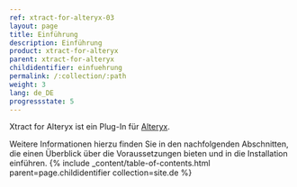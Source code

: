 ```yaml
---
ref: xtract-for-alteryx-03
layout: page
title: Einführung
description: Einführung
product: xtract-for-alteryx
parent: xtract-for-alteryx
childidentifier: einfuehrung
permalink: /:collection/:path
weight: 3 
lang: de_DE
progressstate: 5
---
```


Xtract for Alteryx ist ein Plug-In für [Alteryx](https://www.alteryx.com).

Weitere Informationen hierzu finden Sie in den nachfolgenden Abschnitten, die einen Überblick über die Voraussetzungen bieten und in die Installation einführen.
{% include _content/table-of-contents.html parent=page.childidentifier collection=site.de %}